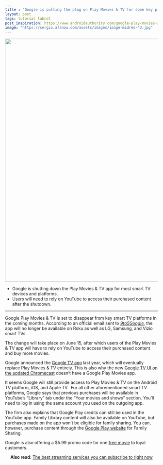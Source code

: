 ```yaml
---
title : "Google is pulling the plug on Play Movies & TV for some key platforms"
layout: post
tags: tutorial labnol
post_inspiration: https://www.androidauthority.com/google-play-movies-shutdown-1217343/
image: "https://sergio.afanou.com/assets/images/image-midres-43.jpg"
---
```


<p><html><body></p>
<p style="text-align: center;"><img class=" wp-image-786920 noname aa-img" title="Google Play Movies &amp; TV Nexus 6P AA 1" src="https://cdn57.androidauthority.net/wp-content/uploads/2017/07/Google-Play-Movies-TV-Nexus-6P-AA-1-840x560.jpg" alt="bad mobile phone" width="1201" height="800" data-attachment-id="786920" srcset="https://cdn57.androidauthority.net/wp-content/uploads/2017/07/Google-Play-Movies-TV-Nexus-6P-AA-1-840x560.jpg 840w, https://cdn57.androidauthority.net/wp-content/uploads/2017/07/Google-Play-Movies-TV-Nexus-6P-AA-1-300x200.jpg 300w, https://cdn57.androidauthority.net/wp-content/uploads/2017/07/Google-Play-Movies-TV-Nexus-6P-AA-1-768x512.jpg 768w, https://cdn57.androidauthority.net/wp-content/uploads/2017/07/Google-Play-Movies-TV-Nexus-6P-AA-1-16x11.jpg 16w, https://cdn57.androidauthority.net/wp-content/uploads/2017/07/Google-Play-Movies-TV-Nexus-6P-AA-1-32x21.jpg 32w, https://cdn57.androidauthority.net/wp-content/uploads/2017/07/Google-Play-Movies-TV-Nexus-6P-AA-1-28x19.jpg 28w, https://cdn57.androidauthority.net/wp-content/uploads/2017/07/Google-Play-Movies-TV-Nexus-6P-AA-1-56x37.jpg 56w, https://cdn57.androidauthority.net/wp-content/uploads/2017/07/Google-Play-Movies-TV-Nexus-6P-AA-1-64x43.jpg 64w, https://cdn57.androidauthority.net/wp-content/uploads/2017/07/Google-Play-Movies-TV-Nexus-6P-AA-1-1000x666.jpg 1000w, https://cdn57.androidauthority.net/wp-content/uploads/2017/07/Google-Play-Movies-TV-Nexus-6P-AA-1-1200x800.jpg 1200w, https://cdn57.androidauthority.net/wp-content/uploads/2017/07/Google-Play-Movies-TV-Nexus-6P-AA-1.jpg 1280w" sizes="(max-width: 1201px) 100vw, 1201px" /></p>
<div class="aa-img-source-credit"></div>
</p>
<div class="aa_tldr_text">
<ul>
<li>Google is shutting down the Play Movies &amp; TV app for most smart TV devices and platforms.</li>
<li>Users will need to rely on YouTube to access their purchased content after the shutdown.</li>
</ul>
</div><hr>
<p>Google Play Movies &amp; TV is set to disappear from key smart TV platforms in the coming months. According to an official email sent to <a href="https://9to5google.com/2021/04/12/google-play-movies-roku-samsung-lg-vizio/" target="_blank" rel="noopener"><em>9to5Google</em></a>, the app will no longer be available on Roku as well as LG, Samsung, and Vizio smart TVs.</p>
<p>The change will take place on June 15, after which users of the Play Movies &amp; TV app will have to rely on YouTube to access their purchased content and buy more movies.</p>
<p>Google announced the <a href="https://play.google.com/store/apps/details?id=com.google.android.videos&amp;hl=en_IN&amp;gl=US" target="_blank" rel="noopener">Google TV app</a> last year, which will eventually replace Play Movies &amp; TV entirely. This is also why the new <a href="https://www.androidauthority.com/google-chromecast-with-google-tv-1161516/">Google TV UI on the updated Chromecast</a> doesn’t have a Google Play Movies app.</p>
<p>It seems Google will still provide access to Play Movies &amp; TV on the Android TV platform, iOS, and Apple TV.  For all other aforementioned smart TV platforms, Google says that previous purchases will be available in YouTube&#8217;s &#8220;Library&#8221; tab under the “Your movies and shows” section. You&#8217;ll need to log in using the same account you used on the outgoing app.</p>
<p>The firm also explains that Google Play credits can still be used in the YouTube app. Family Library content will also be available on YouTube, but purchases made on the app won&#8217;t be eligible for family sharing. You can, however, purchase content through the <a href="http://tyvm.ly/WeIDlh" target="_blank" rel="noopener">Google Play website</a> for Family Sharing.</p>
<p>Google is also offering a $5.99 promo code for one <a href="https://www.androidauthority.com/free-movies-online-streaming-1099293/">free movie</a> to loyal customers.</p>
<p style="text-align: center;"><strong>Also read:</strong> <a href="https://www.androidauthority.com/best-streaming-services-936623/">The best streaming services you can subscribe to right now</a></p>
</body></html></p>
